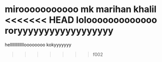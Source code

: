 mirooooooooooo
mk
marihan khalil
<<<<<<< HEAD
lolooooooooooooo
roryyyyyyyyyyyyyyyyyy
=======
hellllllllllllloooooooo
kokyyyyyyy
>>>>>>> f002
